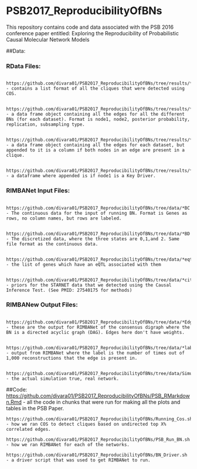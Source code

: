 # PSB2017_ReproducibilityOfBNs
This repository contains code and data associated with the PSB 2016 conference paper entitled: Exploring the Reproducibility of Probabilistic Causal Molecular Network Models



##Data:
###	RData Files:
		https://github.com/divara01/PSB2017_ReproducibilityOfBNs/tree/results/*MappedCliqueList.RData - contains a list format of all the cliques that were detected using COS.
		
		https://github.com/divara01/PSB2017_ReproducibilityOfBNs/tree/results/*edges_all_RIMBANet.RData - a data frame object containing all the edges for all the different BNs (for each dataset). Format is node1, node2, posterior probability, replication, subsampling type. 
		
		https://github.com/divara01/PSB2017_ReproducibilityOfBNs/tree/results/*edges_all_RIMBANet_cliqueAdded.RData - a data frame object containing all the edges for each dataset, but appended to it is a column if both nodes in an edge are present in a clique. 
		
		https://github.com/divara01/PSB2017_ReproducibilityOfBNs/tree/results/*edges_all_RIMBANet_cliqueAdded_KDAdded.RData - a dataframe where appended is if node1 is a Key Driver.
	
### RIMBANet Input Files:
		https://github.com/divara01/PSB2017_ReproducibilityOfBNs/tree/data/*BC - The continuous data for the input of running BN. Format is Genes as rows, no column names, but rows are labeled. 
	
		https://github.com/divara01/PSB2017_ReproducibilityOfBNs/tree/data/*BD - The discretized data, where the three states are 0,1,and 2. Same file format as the continuous data.
	
		https://github.com/divara01/PSB2017_ReproducibilityOfBNs/tree/data/*eqtl.txt - the list of genes which have an eQTL associated with them
	
		https://github.com/divara01/PSB2017_ReproducibilityOfBNs/tree/data/*citPriors.txt - priors for the STARNET data that we detected using the Causal Inference Test. (See PMID: 27540175 for methods)	
###	RIMBANew Output Files: 
		https://github.com/divara01/PSB2017_ReproducibilityOfBNs/tree/data/*EdgeFile  - these are the output for RIMBANet of the consensus digraph where the BN is a directed acyclic graph (DAG). Edges here don't have weights. 
	
		https://github.com/divara01/PSB2017_ReproducibilityOfBNs/tree/data/*labeledEdges - output from RIMBANet where the label is the number of times out of 1,000 reconstructions that the edge is present in. 
	
		https://github.com/divara01/PSB2017_ReproducibilityOfBNs/tree/data/Simulation_true_network.txt - the actual simulation true, real network. 
##Code:
	https://github.com/divara01/PSB2017_ReproducibilityOfBNs/PSB_RMarkdown.Rmd - all the code in chunks that were run for making all the plots and tables in the PSB Paper.
		
	https://github.com/divara01/PSB2017_ReproducibilityOfBNs/Running_Cos.sh - how we ran COS to detect cliques based on undirected top X% correlated edges.
		
	https://github.com/divara01/PSB2017_ReproducibilityOfBNs/PSB_Run_BN.sh - how we ran RIMBANet for each of the networks. 
	
	https://github.com/divara01/PSB2017_ReproducibilityOfBNs/BN_Driver.sh - a driver script that was used to get RIMBANet to run. 


